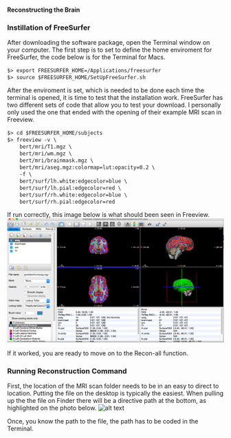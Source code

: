 
#### Reconstructing the Brain

### Instillation of FreeSurfer
After downloading the software package, open the Terminal window on your computer. 
The first step is to set to define the home enviroment for FreeSurfer, the code below is for the Terminal for Macs.

```
$> export FREESURFER_HOME=/Applications/freesurfer
$> source $FREESURFER_HOME/SetUpFreeSurfer.sh
```

After the enviroment is set, which is needed to be done each time the terminal is opened, it is time to test that the installation work. 
FreeSurfer has two different sets of code that allow you to test your download.
I personally only used the one that ended with the opening of their example MRI scan in Freeview.

```
$> cd $FREESURFER_HOME/subjects
$> freeview -v \
    bert/mri/T1.mgz \
    bert/mri/wm.mgz \
    bert/mri/brainmask.mgz \
    bert/mri/aseg.mgz:colormap=lut:opacity=0.2 \
    -f \
    bert/surf/lh.white:edgecolor=blue \
    bert/surf/lh.pial:edgecolor=red \
    bert/surf/rh.white:edgecolor=blue \
    bert/surf/rh.pial:edgecolor=red
```

If run correctly, this image below is what should been seen in Freeview.
![alt text](https://github.com/nomcomm/IndependentStudy_NolanJahn/blob/master/Screen%20Shot%202017-04-17%20at%205.36.28%20PM.png)

If it worked, you are ready to move on to the Recon-all function.

### Running Reconstruction Command
First, the location of the MRI scan folder needs to be in an easy to direct to location.
Putting the file on the desktop is typically the easiest. 
When pulling up the the file on Finder there will be a directive path at the bottom, as highlighted on the photo below.
![alt text](https://github.com/nomcomm/IndependentStudy_NolanJahn/commit/283f019e2a162c766fe012e6d1ef1ee95e20bb4f)

Once, you know the path to the file, the path has to be coded in the Terminal.
